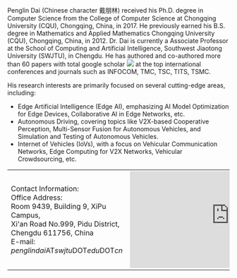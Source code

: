 <style>
/* 为带链接的文字定义样式 */
a.no-underline {
    text-decoration: none; /* 去除下划线 */
}

/* 可选：当鼠标悬停时添加样式 */
a.no-underline:hover {
    text-decoration: underline; /* 鼠标悬停时显示下划线 */
}
table.no-horizontal-lines {
    border-collapse: collapse;
}
table.no-horizontal-lines td, 
table.no-horizontal-lines th {
    border: none;
}
.tight-padding {
    padding-right: 10px;
    padding-left: 10px;
}
</style>
Penglin Dai (Chinese character 戴朋林) received his Ph.D. degree in Computer Science from the College of Computer Science at Chongqing University (<a href="https://www.cqu.edu.cn" class="no-underline">CQU</a>), Chongqing, China, in 2017. He previously earned his B.S. degree in Mathematics and Applied Mathematics Chongqing University (<a href="https://www.cqu.edu.cn" class="no-underline">CQU</a>), Chongqing, China, in 2012. Dr. Dai is currently a Associate Professor at the School of Computing and Artificial Intelligence, Southwest Jiaotong University (<a href="https://www.swjtu.edu.cn/" class="no-underline">SWJTU</a>), in Chengdu. He has authored and co-authored more than 60 papers with total google scholar <a href='https://scholar.google.com/citations?user=xtXbq_AAAAAJ'><img src="https://img.shields.io/endpoint?logo=Google%20Scholar&url=https%3A%2F%2Fcdn.jsdelivr.net%2Fgh%2Fitsgroups%2Fitsgroups.github.io@google-scholar-stats%2Fgs_data_shieldsio.json&labelColor=f6f6f6&color=9cf&style=flat&label=Citations"></a> at the top international conferences and journals such as INFOCOM, TMC, TSC, TITS, TSMC.
       
His research interests are primarily focused on several cutting-edge areas, including:
- Edge Artificial Intelligence (Edge AI), emphasizing AI Model Optimization for Edge Devices,  Collaborative AI in Edge Networks, etc. 
- Autonomous  Driving, covering topics like V2X-based Cooperative Perception, Multi-Sensor Fusion for Autonomous Vehicles, and Simulation and Testing of Autonomous Vehicles.
- Internet of Vehicles (IoVs), with a focus on Vehicular Communication Networks, Edge Computing for V2X Networks, Vehicular Crowdsourcing, etc.

<!-- - Vehicular Cyber-Physical Systems, encompassing sensing, transmitting, modeling, and controlling. -->

<!-- - Deep Reinforcement Learning, including multi-agent DRL, hierarchical DRL, and the integration of DRL with other technologies such as game theory and evaluation algorithms.
- Game Theory, with a specific interest in potential games, matching, auctions, and related concepts. -->

<table class="no-horizontal-lines" style="margin-left: auto; margin-right: auto;">
	<tr>
		<td>
			Contact Information: <br> 
			Office Address: <br>     
			Room 9439, Building 9, XiPu Campus, <br>
			Xi'an Road No.999, Pidu District, <br>
			Chengdu 611756, China <br>     
			<!-- Phone: 
			<a href="tel:+1-6015648240" class="no-underline">click to call</a> <br>   --> 
			E-mail:   
			<em>penglindai</em>AT<em>swjtu</em>DOT<em>edu</em>DOT<em>cn</em> 
		</td>
		<td>
			<iframe width="450" height="220" src="https://www.openstreetmap.org/export/embed.html?bbox=114.02656316757204%2C22.723049810086813%2C114.05134677886964%2C22.735963602484535&amp;layer=mapnik" style="border: 0"></iframe>
		</td>
	</tr>
</table>